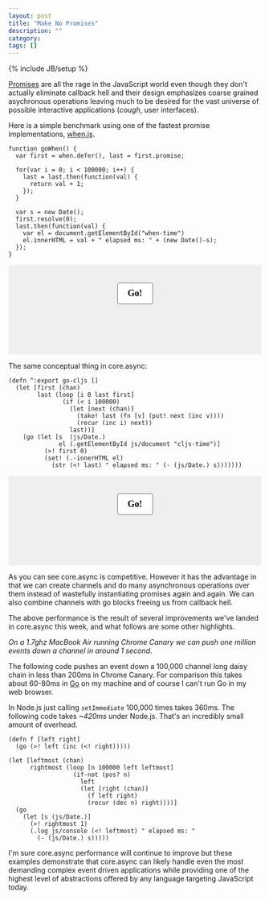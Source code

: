 ```yaml
---
layout: post
title: "Make No Promises"
description: ""
category: 
tags: []
---
```

{% include JB/setup %}

<style>
  .ex {
    background-color: #efefef;
    padding: 20px 0px;
    text-align: center;
  }
  .ex button {
    margin-top: 15px;
    background-color: white;
    padding: 10px 20px;
    font-weight: bold;
    font-family: Inconsolata;
    font-size: 18px;
    border: 1px solid #666;
    border-radius: 1px solid #ccc;
    -moz-border-radius: 4px;
    -webkit-border-radius: 4px;
  }
  .ex button:active {
    background-color: #ccccff;
  }
  .ex .time {
    padding-top: 30px;
    height: 50px;
    font-size: 32px;
    font-family: Inconsolata;
  }
</style>

[Promises](http://promises-aplus.github.io/promises-spec/) are all the
rage in the JavaScript world even though they don't actually eliminate
callback hell and their design emphasizes coarse grained asychronous
operations leaving much to be desired for the vast universe of
possible interactive applications (*cough*, user interfaces).

Here is a simple benchmark using one of the fastest promise
implementations, [when.js](http://github.com/cujojs/when).

```
function goWhen() {
  var first = when.defer(), last = first.promise;

  for(var i = 0; i < 100000; i++) {
    last = last.then(function(val) {
      return val + 1;
    });
  }

  var s = new Date();
  first.resolve(0);
  last.then(function(val) {
    var el = document.getElementById("when-time")
    el.innerHTML = val + " elapsed ms: " + (new Date()-s);
  });
}
```

<div id="ex0" class="ex">
  <button onclick="goWhen()">Go!</button>
  <div id="when-time" class="time"></div>
</div>

The same conceptual thing in core.async:

```
(defn ^:export go-cljs []
  (let [first (chan)
        last (loop [i 0 last first]
               (if (< i 100000)
                 (let [next (chan)]
                   (take! last (fn [v] (put! next (inc v))))
                   (recur (inc i) next))
                 last))]
    (go (let [s  (js/Date.)
              el (.getElementById js/document "cljs-time")]
          (>! first 0)
          (set! (.-innerHTML el)
            (str (<! last) " elapsed ms: " (- (js/Date.) s)))))))
```

<div id="ex1" class="ex">
  <button onclick="blog.promises.core.go_cljs()">Go!</button>
  <div id="cljs-time" class="time"></div>
</div>

As you can see core.async is competitive. However it has the advantage
in that we can create channels and do many asynchronous operations
over them instead of wastefully instantiating promises again and
again. We can also combine channels with go blocks freeing us from
callback hell.

The above performance is the result of several improvements we've
landed in core.async this week, and what follows are some other
highlights.

*On a 1.7ghz MacBook Air running Chrome Canary we can push one million
events down a channel in around 1 second*.

The following code pushes an event down a 100,000 channel long daisy
chain in less than 200ms in Chrome Canary. For comparison this takes
about 60-80ms in [Go](http://golang.org) on my machine and of course
I can't run Go in my web browser.

In Node.js just calling `setImmediate` 100,000 times takes 360ms. The
following code takes *~420ms* under Node.js. That's an incredibly
small amount of overhead.

```
(defn f [left right]
  (go (>! left (inc (<! right)))))

(let [leftmost (chan)
      rightmost (loop [n 100000 left leftmost]
                  (if-not (pos? n)
                    left
                    (let [right (chan)]
                      (f left right)
                      (recur (dec n) right))))]
  (go
    (let [s (js/Date.)]
      (>! rightmost 1)
      (.log js/console (<! leftmost) " elapsed ms: "
        (- (js/Date.) s)))))
```

I'm sure core.async performance will continue to improve but these
examples demonstrate that core.async can likely handle even the most
demanding complex event driven applications while providing
one of the highest level of abstractions offered by any language
targeting JavaScript today.

<script>
    window.define = function(factory) {
        try{ delete window.define; } catch(e){ window.define = void 0; } // IE
        window.when = factory();
    };
    window.define.amd = {};
</script>
<script src="/assets/js/when.js"></script>
<script src="/assets/js/when_ex.js"></script>
<script src="/assets/js/promises.js"></script>
